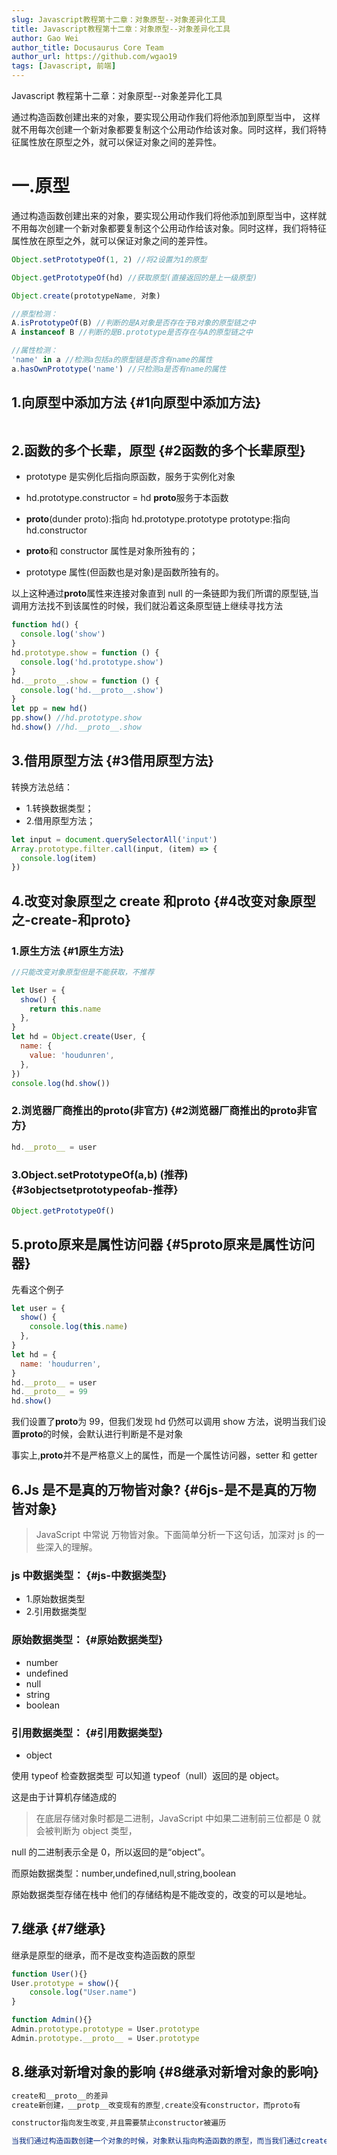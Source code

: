 ```yaml
---
slug: Javascript教程第十二章：对象原型--对象差异化工具
title: Javascript教程第十二章：对象原型--对象差异化工具
author: Gao Wei
author_title: Docusaurus Core Team
author_url: https://github.com/wgao19
tags: [Javascript, 前端]
---
```


Javascript 教程第十二章：对象原型--对象差异化工具

通过构造函数创建出来的对象，要实现公用动作我们将他添加到原型当中，
这样就不用每次创建一个新对象都要复制这个公用动作给该对象。同时这样，我们将特征属性放在原型之外，就可以保证对象之间的差异性。

<!--truncate-->

# 一.原型

通过构造函数创建出来的对象，要实现公用动作我们将他添加到原型当中，这样就不用每次创建一个新对象都要复制这个公用动作给该对象。同时这样，我们将特征属性放在原型之外，就可以保证对象之间的差异性。

```js
Object.setPrototypeOf(1, 2) //将2设置为1的原型

Object.getPrototypeOf(hd) //获取原型(直接返回的是上一级原型)

Object.create(prototypeName, 对象)

//原型检测：
A.isPrototypeOf(B) //判断的是A对象是否存在于B对象的原型链之中
A instanceof B //判断的是B.prototype是否存在与A的原型链之中

//属性检测：
'name' in a //检测a包括a的原型链是否含有name的属性
a.hasOwnPrototype('name') //只检测a是否有name的属性
```

## 1.向原型中添加方法 {#1向原型中添加方法}

```

```

## 2.函数的多个长辈，原型 {#2函数的多个长辈原型}

- prototype 是实例化后指向原函数，服务于实例化对象
- hd.prototype.constructor = hd
  **proto**服务于本函数

- **proto**(dunder proto):指向 hd.prototype.prototype
  prototype:指向 hd.constructor

- **proto**和 constructor 属性是对象所独有的；
- prototype 属性(但函数也是对象)是函数所独有的。

以上这种通过**proto**属性来连接对象直到 null 的一条链即为我们所谓的原型链,当调用方法找不到该属性的时候，我们就沿着这条原型链上继续寻找方法

```js
function hd() {
  console.log('show')
}
hd.prototype.show = function () {
  console.log('hd.prototype.show')
}
hd.__proto__.show = function () {
  console.log('hd.__proto__.show')
}
let pp = new hd()
pp.show() //hd.prototype.show
hd.show() //hd.__proto__.show
```

## 3.借用原型方法 {#3借用原型方法}

转换方法总结：

- 1.转换数据类型；
- 2.借用原型方法；

```js
let input = document.querySelectorAll('input')
Array.prototype.filter.call(input, (item) => {
  console.log(item)
})
```

## 4.改变对象原型之 create 和**proto** {#4改变对象原型之-create-和proto}

### 1.原生方法 {#1原生方法}

```js
//只能改变对象原型但是不能获取，不推荐

let User = {
  show() {
    return this.name
  },
}
let hd = Object.create(User, {
  name: {
    value: 'houdunren',
  },
})
console.log(hd.show())
```

### 2.浏览器厂商推出的**proto**(非官方) {#2浏览器厂商推出的proto非官方}

```js
hd.__proto__ = user
```

### 3.Object.setPrototypeOf(a,b) (推荐) {#3objectsetprototypeofab-推荐}

```js
Object.getPrototypeOf()
```

## 5.**proto**原来是属性访问器 {#5proto原来是属性访问器}

先看这个例子

```js
let user = {
  show() {
    console.log(this.name)
  },
}
let hd = {
  name: 'houdurren',
}
hd.__proto__ = user
hd.__proto__ = 99
hd.show()
```

我们设置了**proto**为 99，但我们发现 hd 仍然可以调用 show 方法，说明当我们设置**proto**的时候，会默认进行判断是不是对象

事实上,**proto**并不是严格意义上的属性，而是一个属性访问器，setter 和 getter

## 6.Js 是不是真的万物皆对象? {#6js-是不是真的万物皆对象}

> JavaScript 中常说 万物皆对象。下面简单分析一下这句话，加深对 js 的一些深入的理解。

### js 中数据类型： {#js-中数据类型}

- 1.原始数据类型
- 2.引用数据类型

### 原始数据类型： {#原始数据类型}

- number
- undefined
- null
- string
- boolean

### 引用数据类型： {#引用数据类型}

- object

使用 typeof 检查数据类型 可以知道 typeof（null）返回的是 object。

这是由于计算机存储造成的

> 在底层存储对象时都是二进制，JavaScript 中如果二进制前三位都是 0 就会被判断为 object 类型，

null 的二进制表示全是 0，所以返回的是“object”。

而原始数据类型：number,undefined,null,string,boolean

原始数据类型存储在栈中 他们的存储结构是不能改变的，改变的可以是地址。

## 7.继承 {#7继承}

继承是原型的继承，而不是改变构造函数的原型

```js
function User(){}
User.prototype = show(){
    console.log("User.name")
}

function Admin(){}
Admin.prototype.prototype = User.prototype
Admin.prototype.__proto__ = User.prototype
```

## 8.继承对新增对象的影响 {#8继承对新增对象的影响}

```js
create和__proto__的差异
create新创建，__protp__改变现有的原型,create没有constructor，而proto有

constructor指向发生改变,并且需要禁止constructor被遍历

当我们通过构造函数创建一个对象的时候，对象默认指向构造函数的原型，而当我们通过create改变构造函数的原型之后，原来的对象也是默认指向原来的构造函原型 (使用__proto__是改变原有的原型，所以不会存在这种问题)
```
